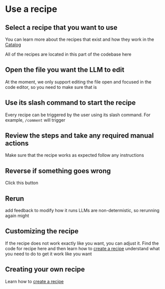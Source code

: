 # Use a recipe

## Select a recipe that you want to use

You can learn more about the recipes that exist and how they work in the [Catalog](../catalog.md)

All of the recipes are located in this part of the codebase here

## Open the file you want the LLM to edit

At the moment, we only support editing the file open and focused in the code editor, so you need to make sure that is 

## Use its slash command to start the recipe

Every recipe can be triggered by the user using its slash command. For example, `/comment` will trigger

## Review the steps and take any required manual actions

Make sure that the recipe works as expected
follow any instructions

## Reverse if something goes wrong

Click this button

## Rerun

add feedback to modify how it runs
LLMs are non-determistic, so rerunning again might 

## Customizing the recipe

If the recipe does not work exactly like you want, you can adjust it. Find the code for recipe here and then learn how to [create a recipe](./create-a-recipe.md) understand what you need to do to get it work like you want

## Creating your own recipe

Learn how to [create a recipe](./create-a-recipe.md)